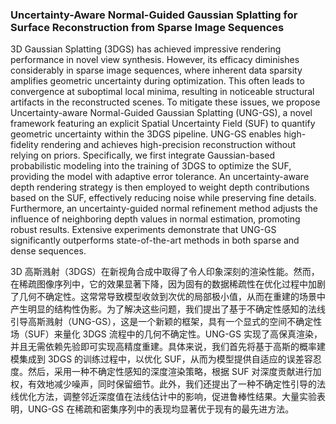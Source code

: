 ### Uncertainty-Aware Normal-Guided Gaussian Splatting for Surface Reconstruction from Sparse Image Sequences

3D Gaussian Splatting (3DGS) has achieved impressive rendering performance in novel view synthesis. However, its efficacy diminishes considerably in sparse image sequences, where inherent data sparsity amplifies geometric uncertainty during optimization. This often leads to convergence at suboptimal local minima, resulting in noticeable structural artifacts in the reconstructed scenes. To mitigate these issues, we propose Uncertainty-aware Normal-Guided Gaussian Splatting (UNG-GS), a novel framework featuring an explicit Spatial Uncertainty Field (SUF) to quantify geometric uncertainty within the 3DGS pipeline. UNG-GS enables high-fidelity rendering and achieves high-precision reconstruction without relying on priors. Specifically, we first integrate Gaussian-based probabilistic modeling into the training of 3DGS to optimize the SUF, providing the model with adaptive error tolerance. An uncertainty-aware depth rendering strategy is then employed to weight depth contributions based on the SUF, effectively reducing noise while preserving fine details. Furthermore, an uncertainty-guided normal refinement method adjusts the influence of neighboring depth values in normal estimation, promoting robust results. Extensive experiments demonstrate that UNG-GS significantly outperforms state-of-the-art methods in both sparse and dense sequences.

3D 高斯溅射（3DGS）在新视角合成中取得了令人印象深刻的渲染性能。然而，在稀疏图像序列中，它的效果显著下降，因为固有的数据稀疏性在优化过程中加剧了几何不确定性。这常常导致模型收敛到次优的局部极小值，从而在重建的场景中产生明显的结构性伪影。为了解决这些问题，我们提出了基于不确定性感知的法线引导高斯溅射（UNG-GS），这是一个新颖的框架，具有一个显式的空间不确定性场（SUF）来量化 3DGS 流程中的几何不确定性。UNG-GS 实现了高保真渲染，并且无需依赖先验即可实现高精度重建。具体来说，我们首先将基于高斯的概率建模集成到 3DGS 的训练过程中，以优化 SUF，从而为模型提供自适应的误差容忍度。然后，采用一种不确定性感知的深度渲染策略，根据 SUF 对深度贡献进行加权，有效地减少噪声，同时保留细节。此外，我们还提出了一种不确定性引导的法线优化方法，调整邻近深度值在法线估计中的影响，促进鲁棒性结果。大量实验表明，UNG-GS 在稀疏和密集序列中的表现均显著优于现有的最先进方法。
